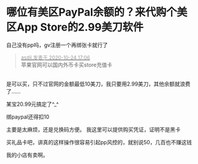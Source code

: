 # 哪位有美区PayPal余额的？来代购个美区App Store的2.99美刀软件


自己没有pp吗，gv注册一个再绑张卡就行了

<div class="quote"><blockquote><font size="2"><a href="https://www.hostloc.com/forum.php?mod=redirect&amp;goto=findpost&amp;pid=9346608&amp;ptid=757996" target="_blank"><font color="#999999">asdii 发表于 2020-10-24 17:06</font></a></font><br />
苹果官网可以国内外币卡买store充值卡</blockquote></div><br />
是可以买，只不过官网的金额最低10美刀，我只要用2.99美刀，其他余额就浪费了……

某宝20.99元搞定了^_^

绑paypal还得扣10

主要是太麻烦，还是兑换码方便。 我这里可以提供购买凭证，证明不是黑卡

买礼品卡吧，讲真的这样操作很容易引起pp风控的，就别说50，几百也不赚这钱

我的小店有卖啊。
